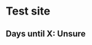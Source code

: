 # Test site

<h2>
Days until X: <span id="countdown">Unsure</span>
</h2>

<script>
document.getElementById("countdown").innerHTML = "4";
</script>
